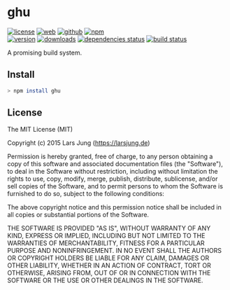 # ghu

[![license][license-img]][github] [![web][web-img]][web] [![github][github-img]][github] [![npm][npm-img]][npm]  
[![version][npm-v-img]][npm] [![downloads][npm-dm-img]][npm] [![dependencies status][gemnasium-img]][gemnasium] [![build status][travis-img]][travis]

A promising build system.


## Install

~~~sh
> npm install ghu
~~~


## License
The MIT License (MIT)

Copyright (c) 2015 Lars Jung (https://larsjung.de)

Permission is hereby granted, free of charge, to any person obtaining a copy
of this software and associated documentation files (the "Software"), to deal
in the Software without restriction, including without limitation the rights
to use, copy, modify, merge, publish, distribute, sublicense, and/or sell
copies of the Software, and to permit persons to whom the Software is
furnished to do so, subject to the following conditions:

The above copyright notice and this permission notice shall be included in
all copies or substantial portions of the Software.

THE SOFTWARE IS PROVIDED "AS IS", WITHOUT WARRANTY OF ANY KIND, EXPRESS OR
IMPLIED, INCLUDING BUT NOT LIMITED TO THE WARRANTIES OF MERCHANTABILITY,
FITNESS FOR A PARTICULAR PURPOSE AND NONINFRINGEMENT. IN NO EVENT SHALL THE
AUTHORS OR COPYRIGHT HOLDERS BE LIABLE FOR ANY CLAIM, DAMAGES OR OTHER
LIABILITY, WHETHER IN AN ACTION OF CONTRACT, TORT OR OTHERWISE, ARISING FROM,
OUT OF OR IN CONNECTION WITH THE SOFTWARE OR THE USE OR OTHER DEALINGS IN
THE SOFTWARE.


[web]: https://larsjung.de/ghu/
[github]: https://github.com/lrsjng/ghu
[npm]: https://www.npmjs.org/package/ghu
[gemnasium]: https://gemnasium.com/lrsjng/ghu
[travis]: https://travis-ci.org/lrsjng/ghu

[license-img]: https://img.shields.io/badge/license-MIT-a0a060.svg?style=flat-square
[web-img]: https://img.shields.io/badge/web-larsjung.de/ghu-a0a060.svg?style=flat-square
[github-img]: https://img.shields.io/badge/github-lrsjng/ghu-a0a060.svg?style=flat-square
[npm-img]: https://img.shields.io/badge/npm-ghu-a0a060.svg?style=flat-square

[npm-v-img]: https://img.shields.io/npm/v/ghu.svg?style=flat-square
[npm-dm-img]: https://img.shields.io/npm/dm/ghu.svg?style=flat-square
[gemnasium-img]: https://img.shields.io/gemnasium/lrsjng/ghu.svg?style=flat-square
[travis-img]: https://img.shields.io/travis/lrsjng/ghu.svg?style=flat-square
